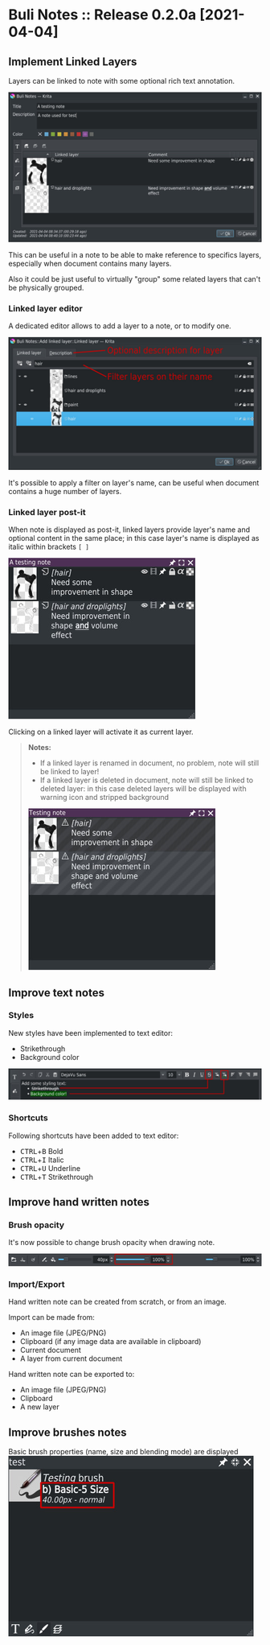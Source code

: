 # Buli Notes :: Release 0.2.0a [2021-04-04]




## Implement Linked Layers

Layers can be linked to note with some optional rich text annotation.

![Linked layers note](https://github.com/Grum999/BuliNotes/raw/main/screenshots/r0-2-0a_edit_note-linked_layers.jpg)


This can be useful in a note to be able to make reference to specifics layers, especially when document contains many layers.

Also it could be just useful to virtually "group" some related layers that can't be physically grouped.


### Linked layer editor

A dedicated editor allows to add a layer to a note, or to modify one.

![Linked layers edit](https://github.com/Grum999/BuliNotes/raw/main/screenshots/r0-2-0a_edit_note-add_linked_layers.jpg)

It's possible to apply a filter on layer's name, can be useful when document contains a huge number of layers.

### Linked layer post-it

When note is displayed as post-it, linked layers provide layer's name and optional content in the same place; in this case layer's name is displayed as italic within brackets `[ ]`

![Linked layers edit](https://github.com/Grum999/BuliNotes/raw/main/screenshots/r0-2-0a_fullscreen_example-linked_layers.jpg)

Clicking on a linked layer will activate it as current layer.


> **Notes:**
> - If a linked layer is renamed in document, no problem, note will still be linked to layer!
> - If a linked layer is deleted in document, note will still be linked to deleted layer: in this case deleted layers will be displayed with warning icon and stripped background
>
>![Linked layers edit](https://github.com/Grum999/BuliNotes/raw/main/screenshots/r0-2-0a_fullscreen_example-linked_layers-notfound.jpg)



## Improve text notes

### Styles

New styles have been implemented to text editor:
- Strikethrough
- Background color

![Linked layers edit](https://github.com/Grum999/BuliNotes/raw/main/screenshots/r0-2-0a_edit_note-text-new_styles.jpg)


### Shortcuts

Following shortcuts have been added to text editor:

- <kbd>CTRL</kbd>+<kbd>B</kbd> Bold
- <kbd>CTRL</kbd>+<kbd>I</kbd> Italic
- <kbd>CTRL</kbd>+<kbd>U</kbd> Underline
- <kbd>CTRL</kbd>+<kbd>T</kbd> Strikethrough



## Improve hand written notes

### Brush opacity  

It's now possible to change brush opacity when drawing note.

![Linked layers edit](https://github.com/Grum999/BuliNotes/raw/main/screenshots/r0-2-0a_edit_note-handwritten-brush_opacity.jpg)


### Import/Export

Hand written note can be created from scratch, or from an image.

Import can be made from:
- An image file (JPEG/PNG)
- Clipboard (if any image data are available in clipboard)
- Current document
- A layer from current document


Hand written note can be exported to:
- An image file (JPEG/PNG)
- Clipboard
- A new layer


## Improve brushes notes

Basic brush properties (name, size and blending mode) are displayed
![Linked layers edit](https://github.com/Grum999/BuliNotes/raw/main/screenshots/r0-2-0a_fullscreen_example-brushes_properties.jpg)
